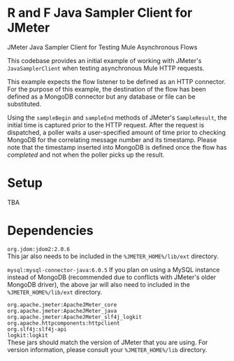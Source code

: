 # R and F Java Sampler Client for JMeter
JMeter Java Sampler Client for Testing Mule Asynchronous Flows

This codebase provides an initial example of working with JMeter's `JavaSamplerClient` when testing asynchronous Mule HTTP requests.

This example expects the flow listener to be defined as an HTTP connector. For the purpose of this example, the destination of the flow has been defined as a MongoDB connector but any database or file can be substituted.

Using the `sampleBegin` and `sampleEnd` methods of JMeter's `SampleResult`, the initial time is captured prior to the HTTP request. After the request is dispatched, a poller waits a user-specified amount of time prior to checking MongoDB for the correlating message number and its timestamp. Please note that the timestamp inserted into MongoDB is defined once the flow has _completed_ and not when the poller picks up the result.

# Setup
TBA

# Dependencies
`org.jdom:jdom2:2.0.6`  
This jar also needs to be included in the `%JMETER_HOME%/lib/ext` directory.

`mysql:mysql-connector-java:6.0.5`
If you plan on using a MySQL instance instead of MongoDB (recommended due to conflicts with JMeter's older MongoDB driver), the above jar will also need to included in the `%JMETER_HOME%/lib/ext` directory.

`org.apache.jmeter:ApacheJMeter_core`  
`org.apache.jmeter:ApacheJMeter_java`  
`org.apache.jmeter:ApacheJMeter_slf4j_logkit`  
`org.apache.httpcomponents:httpclient`   
`org.slf4j:slf4j-api`  
`logkit:logkit`  
These jars should match the version of JMeter that you are using. For version information, please consult your `%JMETER_HOME%/lib` directory.


